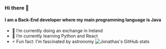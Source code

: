 ### Hi there 👋
#### I am a Back-End developer where my main programming language is Java 
- 🔭 I’m currently doing an exchange in Ireland
- 🐍 I’m currently learning Python and React
- ⚡ Fun fact: I'm fascinated by astronomy
![Jonathas's GitHub stats](https://github-readme-stats.vercel.app/api?username=masterdonte&show_icons=true&theme=radical)

<!--
**masterdonte/masterdonte** is a ✨ _special_ ✨ repository because its `README.md` (this file) appears on your GitHub profile.

Here are some ideas to get you started:

- 🔭 I’m currently doing an exchange in Ireland
- 🌱 I’m currently learning Python
- 👯 I’m looking to collaborate on ...
- 🤔 I’m looking for help with ...
- 💬 Ask me about ...
- 📫 How to reach me: ...
- 😄 Pronouns: he/him
- ⚡ Fun fact: I'm fascinated by astronomy
-->

